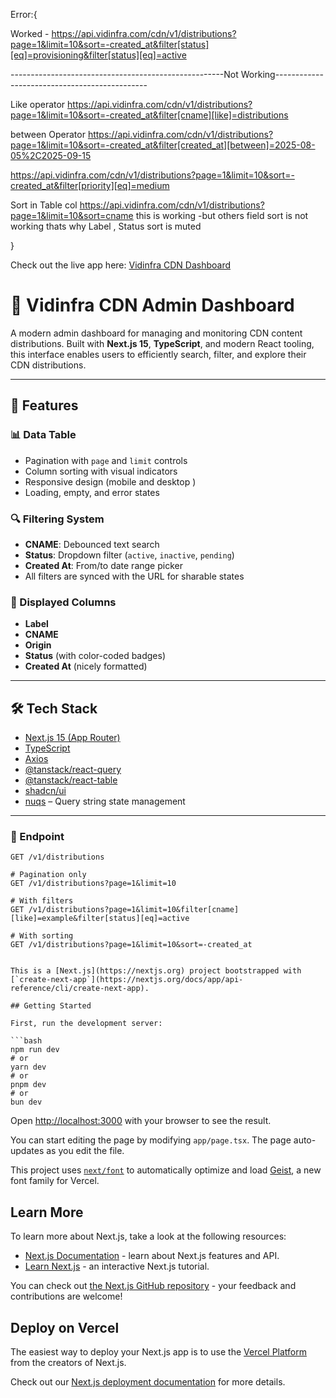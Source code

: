 Error:{

    
Worked - https://api.vidinfra.com/cdn/v1/distributions?page=1&limit=10&sort=-created_at&filter[status][eq]=provisioning&filter[status][eq]=active

-----------------------------------------------------Not Working----------------------------------------------

Like operator 
https://api.vidinfra.com/cdn/v1/distributions?page=1&limit=10&sort=-created_at&filter[cname][like]=distributions

between Operator
https://api.vidinfra.com/cdn/v1/distributions?page=1&limit=10&sort=-created_at&filter[created_at][between]=2025-08-05%2C2025-09-15


https://api.vidinfra.com/cdn/v1/distributions?page=1&limit=10&sort=-created_at&filter[priority][eq]=medium


Sort in Table col 
https://api.vidinfra.com/cdn/v1/distributions?page=1&limit=10&sort=cname this is working -but others field sort is not working thats why Label , Status  sort is muted 

}

Check out the live app here: [Vidinfra CDN Dashboard](https://vdinfra.vercel.app)

# 📡 Vidinfra CDN Admin Dashboard

A modern admin dashboard for managing and monitoring CDN content distributions. Built with **Next.js 15**, **TypeScript**, and modern React tooling, this interface enables users to efficiently search, filter, and explore their CDN distributions.



---

## 🚀 Features

### 📊 Data Table
- Pagination with `page` and `limit` controls
- Column sorting with visual indicators
- Responsive design (mobile and desktop )
- Loading, empty, and error states

### 🔍 Filtering System
- **CNAME**: Debounced text search
- **Status**: Dropdown filter (`active`, `inactive`, `pending`)
- **Created At**: From/to date range picker
- All filters are synced with the URL for sharable states

### 📄 Displayed Columns
- **Label**
- **CNAME**
- **Origin**
- **Status** (with color-coded badges)
- **Created At** (nicely formatted)

---

## 🛠 Tech Stack

- [Next.js 15 (App Router)](https://nextjs.org/)
- [TypeScript](https://www.typescriptlang.org/)
- [Axios](https://axios-http.com/)
- [@tanstack/react-query](https://tanstack.com/query/latest)
- [@tanstack/react-table](https://tanstack.com/table/latest)
- [shadcn/ui](https://ui.shadcn.com/)
- [nuqs](https://github.com/rixo/nuqs) – Query string state management

---


### 🔗 Endpoint
```http
GET /v1/distributions

# Pagination only
GET /v1/distributions?page=1&limit=10

# With filters
GET /v1/distributions?page=1&limit=10&filter[cname][like]=example&filter[status][eq]=active

# With sorting
GET /v1/distributions?page=1&limit=10&sort=-created_at


This is a [Next.js](https://nextjs.org) project bootstrapped with [`create-next-app`](https://nextjs.org/docs/app/api-reference/cli/create-next-app).

## Getting Started

First, run the development server:

```bash
npm run dev
# or
yarn dev
# or
pnpm dev
# or
bun dev
```

Open [http://localhost:3000](http://localhost:3000) with your browser to see the result.

You can start editing the page by modifying `app/page.tsx`. The page auto-updates as you edit the file.

This project uses [`next/font`](https://nextjs.org/docs/app/building-your-application/optimizing/fonts) to automatically optimize and load [Geist](https://vercel.com/font), a new font family for Vercel.

## Learn More

To learn more about Next.js, take a look at the following resources:

- [Next.js Documentation](https://nextjs.org/docs) - learn about Next.js features and API.
- [Learn Next.js](https://nextjs.org/learn) - an interactive Next.js tutorial.

You can check out [the Next.js GitHub repository](https://github.com/vercel/next.js) - your feedback and contributions are welcome!

## Deploy on Vercel

The easiest way to deploy your Next.js app is to use the [Vercel Platform](https://vercel.com/new?utm_medium=default-template&filter=next.js&utm_source=create-next-app&utm_campaign=create-next-app-readme) from the creators of Next.js.

Check out our [Next.js deployment documentation](https://nextjs.org/docs/app/building-your-application/deploying) for more details.

